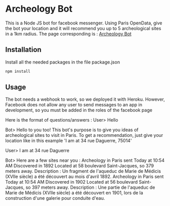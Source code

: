# Archeology Bot

This is a Node JS bot for facebook messenger. Using Paris OpenData, give the bot 
your location and it will recommend you up to 5 archeological sites in a 1km radius.
The page corresponding is : [Archeology Bot](https://www.facebook.com/Archeology-in-Paris-107291978079144)

## Installation

Install all the needed packages in the file package.json

```bash
npm install
```

## Usage

The bot needs a webhook to work, so we deployed it with Heroku.
However, Facebook does not allow any user to send messages to an app in development,
so you must be added in the roles of the facebook page

Here is the format of questions/answers :
User> Hello

Bot> Hello to you too! 
This bot's purpose is to give you ideas of archeological sites to visit in Paris. 
To get a recommendation, just give your location like in this example 'I am at 34 rue Daguerre, 75014'

User> I am at 34 rue Daguerre

Bot> Here are a few sites near you :
Archeology in Paris sent Today at 10:54 AM
Discovered in 1892
Located at 58 boulevard Saint-Jacques, so 379 meters away.
Description : Un fragment de l'aqueduc de Marie de Médicis (XVIIe siècle) a été découvert au mois d'avril 1892.
Archeology in Paris sent Today at 10:54 AM
Discovered in 1902
Located at 56 boulevard Saint-Jacques, so 397 meters away.
Description : Une partie de l'aqueduc de Marie de Médicis (XVIIe siècle) a été découvert en 1901, lors de la construction d'une galerie pour conduite d'eau.

